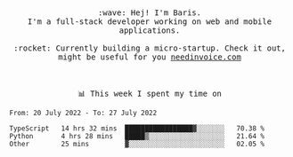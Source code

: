 <p align="center">
  <br><br>
  <samp>
    :wave: Hej! I'm Baris.
    <br>I'm a full-stack developer working on web and mobile applications.
       <br><br>:rocket: Currently building a micro-startup. Check it out, might be useful for you <a href="https://needinvoice.com/" target="_blank">needinvoice.com</a>

  </samp>
 <br><br><br>
</p>
<p align=center><samp>📊  This week I spent my time on</samp></p>


<!--START_SECTION:waka-->

```text
From: 20 July 2022 - To: 27 July 2022

TypeScript   14 hrs 32 mins  █████████████████▓░░░░░░░   70.38 %
Python       4 hrs 28 mins   █████▒░░░░░░░░░░░░░░░░░░░   21.64 %
Other        25 mins         ▓░░░░░░░░░░░░░░░░░░░░░░░░   02.05 %
```

<!--END_SECTION:waka-->



